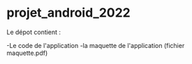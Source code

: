 # projet_android_2022


Le dépot contient :

-Le code de l'application
-la maquette de l'application (fichier maquette.pdf)
